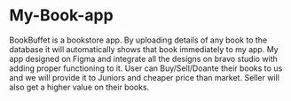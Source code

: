 # My-Book-app
BookBuffet is a bookstore app. By uploading details of any book to the database it will automatically shows that book immediately to my app. My app designed on Figma and integrate all the designs on bravo studio with adding proper functioning to it. User can Buy/Sell/Doante their books to us and we will provide it to Juniors and cheaper price than market. Seller will also get a higher value on their books.
